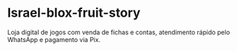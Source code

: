 # Israel-blox-fruit-story
Loja digital de jogos com venda de fichas e contas, atendimento rápido pelo WhatsApp e pagamento via Pix.
